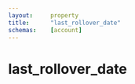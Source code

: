 ```yaml
---
layout:     property
title:      "last_rollover_date"
schemas:    [account]
---
```


# last_rollover_date
